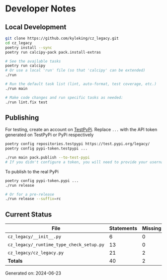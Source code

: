 # Developer Notes

## Local Development

```sh
git clone https://github.com/kyleking/cz_legacy.git
cd cz_legacy
poetry install --sync
poetry run calcipy-pack pack.install-extras

# See the available tasks
poetry run calcipy
# Or use a local 'run' file (so that 'calcipy' can be extended)
./run

# Run the default task list (lint, auto-format, test coverage, etc.)
./run main

# Make code changes and run specific tasks as needed:
./run lint.fix test
```

## Publishing

For testing, create an account on [TestPyPi](https://test.pypi.org/legacy/). Replace `...` with the API token generated on TestPyPi or PyPi respectively

```sh
poetry config repositories.testpypi https://test.pypi.org/legacy/
poetry config pypi-token.testpypi ...

./run main pack.publish --to-test-pypi
# If you didn't configure a token, you will need to provide your username and password to publish
```

To publish to the real PyPi

```sh
poetry config pypi-token.pypi ...
./run release

# Or for a pre-release
./run release --suffix=rc
```

## Current Status

<!-- {cts} COVERAGE -->
| File                                     |   Statements |   Missing |   Excluded | Coverage   |
|------------------------------------------|--------------|-----------|------------|------------|
| `cz_legacy/__init__.py`                  |            6 |         0 |          0 | 100.0%     |
| `cz_legacy/_runtime_type_check_setup.py` |           13 |         0 |         28 | 100.0%     |
| `cz_legacy/cz_legacy.py`                 |           21 |         2 |          0 | 85.2%      |
| **Totals**                               |           40 |         2 |         28 | 91.7%      |

Generated on: 2024-06-23
<!-- {cte} -->
